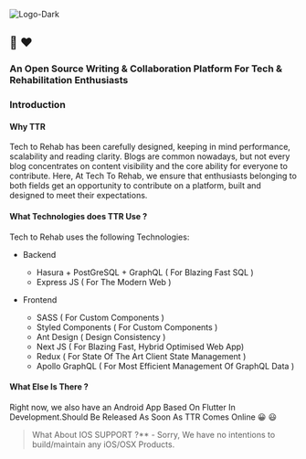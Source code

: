![Logo-Dark](https://i.ibb.co/VjztJqb/TTR-DARKsvg-1.jpg)
## :star_struck: :heart:
### An Open Source Writing & Collaboration Platform For Tech & Rehabilitation Enthusiasts

### Introduction

#### Why TTR 
Tech to Rehab has been carefully designed, keeping in mind performance, scalability and reading clarity. Blogs are common nowadays, but not every blog concentrates on content visibility and the core ability for everyone to contribute. Here, At Tech To Rehab, we ensure that enthusiasts belonging to both fields get an opportunity to contribute on a platform, built and designed to meet their expectations. 

#### What Technologies does TTR Use ?
Tech to Rehab uses the following Technologies: 
- Backend 
    - Hasura + PostGreSQL + GraphQL ( For Blazing Fast SQL )
    - Express JS ( For The Modern Web )

- Frontend 
    - SASS ( For Custom Components )
    - Styled Components ( For Custom Components )
    - Ant Design ( Design Consistency )
    - Next JS ( For Blazing Fast, Hybrid Optimised Web App)
    - Redux ( For State Of The Art Client State Management )
    - Apollo GraphQL ( For Most Efficient Management Of GraphQL Data )

 #### What Else Is There ?
 Right now, we also have an Android App Based On Flutter In Development.Should Be Released As Soon As TTR Comes Online :grinning: :smiley:

> What About IOS SUPPORT ?**
    - Sorry, We have no intentions to build/maintain any iOS/OSX Products. 

